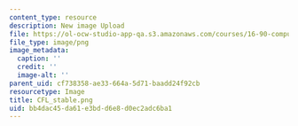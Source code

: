 ```yaml
---
content_type: resource
description: New image Upload
file: https://ol-ocw-studio-app-qa.s3.amazonaws.com/courses/16-90-computational-methods-in-aerospace-engineering-spring-2014/bb4dac45da61e3bdd6e8d0ec2adc6ba1_CFL_stable.png
file_type: image/png
image_metadata:
  caption: ''
  credit: ''
  image-alt: ''
parent_uid: cf738358-ae33-664a-5d71-baadd24f92cb
resourcetype: Image
title: CFL_stable.png
uid: bb4dac45-da61-e3bd-d6e8-d0ec2adc6ba1
---
```

